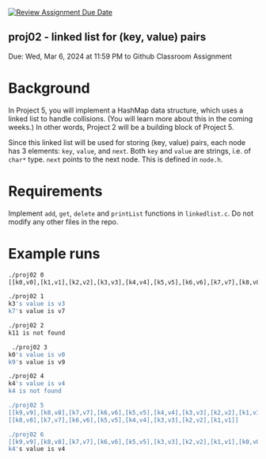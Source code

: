 [![Review Assignment Due Date](https://classroom.github.com/assets/deadline-readme-button-24ddc0f5d75046c5622901739e7c5dd533143b0c8e959d652212380cedb1ea36.svg)](https://classroom.github.com/a/nIO21J5A)
## proj02 - linked list for (key, value) pairs

Due: Wed, Mar 6, 2024 at 11:59 PM to Github Classroom Assignment

# Background

In Project 5, you will implement a HashMap data structure, which uses a linked list to handle collisions. (You will learn more about this in the coming weeks.) In other words, Project 2 will be a building block of Project 5. 

Since this linked list will be used for storing (key, value) pairs, each node has 3 elements: `key`, `value`, and `next`. Both `key` and `value` are strings, i.e. of `char*` type. `next` points to the next node. This is defined in `node.h`. 

# Requirements 

Implement `add`, `get`, `delete` and `printList` functions in `linkedlist.c`. Do not modify any other files in the repo.

# Example runs

```sh
./proj02 0
[[k0,v0],[k1,v1],[k2,v2],[k3,v3],[k4,v4],[k5,v5],[k6,v6],[k7,v7],[k8,v8],[k9,v9]]

./proj02 1
k3's value is v3
k7's value is v7

./proj02 2
k11 is not found

 ./proj02 3
k0's value is v0
k9's value is v9

./proj02 4
k4's value is v4
k4 is not found

./proj02 5
[[k9,v9],[k8,v8],[k7,v7],[k6,v6],[k5,v5],[k4,v4],[k3,v3],[k2,v2],[k1,v1]]
[[k8,v8],[k7,v7],[k6,v6],[k5,v5],[k4,v4],[k3,v3],[k2,v2],[k1,v1]]

./proj02 6
[[k9,v9],[k8,v8],[k7,v7],[k6,v6],[k5,v5],[k3,v3],[k2,v2],[k1,v1],[k0,v0]]
k4's value is v4
```

